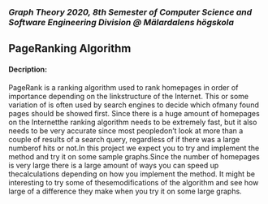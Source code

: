 ### *Graph Theory 2020, 8th Semester of Computer Science and Software Engineering Division @ Mälardalens högskola*

## PageRanking Algorithm

#### Decription:
PageRank is a ranking algorithm used to rank homepages in order of importance depending on the linkstructure of the Internet. This or some variation of is often used by search engines to decide which ofmany found pages should be showed first. Since there is a huge amount of homepages on the Internetthe ranking algorithm needs to be extremely fast, but it also needs to be very accurate since most peopledon’t look at more than a couple of results of a search query, regardless of if there was a large numberof hits or not.In this project we expect you to try and implement the method and try it on some sample graphs.Since the number of homepages is very large there is a large amount of ways you can speed up thecalculations depending on how you implement the method. It might be interesting to try some of thesemodifications of the algorithm and see how large of a difference they make when you try it on some large graphs.
